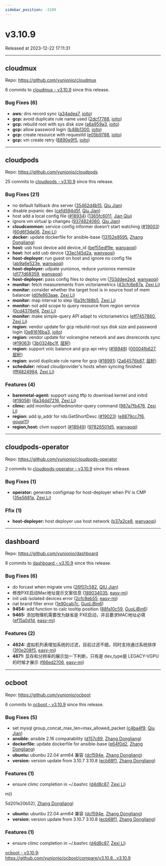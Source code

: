 ```yaml
---
sidebar_position: -3109
---
```


# v3.10.9

Released at 2023-12-22 17:11:31

-----

## cloudmux

Repo: https://github.com/yunionio/cloudmux

6 commits to [cloudmux - v3.10.9](https://github.com/yunionio/cloudmux/compare/v3.10.8...v3.10.9) since this release.

### Bug Fixes (6)
- **aws:** dns record sync ([a34adea7](https://github.com/yunionio/cloudmux/commit/a34adea73f5c18928713b55852fa94ebf4d29ece), [ioito](mailto:qu_xuan@icloud.com))
- **gcp:** avoid duplicate rule name used ([2dcf7788](https://github.com/yunionio/cloudmux/commit/2dcf7788b19e7562932377841241334db97c01f5), [ioito](mailto:qu_xuan@icloud.com))
- **gcp:** rebuild root with sys disk size ([a6a959a3](https://github.com/yunionio/cloudmux/commit/a6a959a3d981a44ca0ea4086b109aa7cf2af5982), [ioito](mailto:qu_xuan@icloud.com))
- **gcp:** allow password login ([b48b1300](https://github.com/yunionio/cloudmux/commit/b48b130077f18cd0c78c9a7954e1e05d57d328fc), [ioito](mailto:qu_xuan@icloud.com))
- **gcp:** create resource with requestId ([e05b9788](https://github.com/yunionio/cloudmux/commit/e05b9788bbb3201262d762c94ad3178924f965ff), [ioito](mailto:qu_xuan@icloud.com))
- **gcp:** vm create retry ([8890e9f5](https://github.com/yunionio/cloudmux/commit/8890e9f5caaa659314fc2c0fc84a4baf6ca462dd), [ioito](mailto:qu_xuan@icloud.com))

-----

## cloudpods

Repo: https://github.com/yunionio/cloudpods

25 commits to [cloudpods - v3.10.9](https://github.com/yunionio/cloudpods/compare/v3.10.8...v3.10.9) since this release.

### Bug Fixes (21)
- no default fallback dns server ([35462d4b15](https://github.com/yunionio/cloudpods/commit/35462d4b1503d1bb4143fb9e6546e335d1d1b84e), [Qiu Jian](mailto:qiujian@yunionyun.com))
- disable pvpanic dev ([cefd594d5f](https://github.com/yunionio/cloudpods/commit/cefd594d5f8ea080917d6e1227a07984be23ca51), [Qiu Jian](mailto:qiujian@yunionyun.com))
- host add a local config file ([#18934](https://github.com/yunionio/cloudpods/issues/18934)) ([1365fc6011](https://github.com/yunionio/cloudpods/commit/1365fc60115af90504b08d801f2d6f5b72d6cad4), [Jian Qiu](mailto:swordqiu@gmail.com))
- ignore vm virtual ip changes ([9374824060](https://github.com/yunionio/cloudpods/commit/9374824060ef77b094e841a66e8db2e8f0a65afe), [Qiu Jian](mailto:qiujian@yunionyun.com))
- **cloudcommon:** service config informer doesn't start watching ([#19003](https://github.com/yunionio/cloudpods/issues/19003)) ([60d6f3da06](https://github.com/yunionio/cloudpods/commit/60d6f3da06f5b05ff6fd885b59d873b81bf690fe), [Zexi Li](mailto:zexi.li@icloud.com))
- **docker:** update dockerfile for ansible-base ([13152e9595](https://github.com/yunionio/cloudpods/commit/13152e95955217a347c3d7d777a77a7b09cf7422), [Zhang Dongliang](mailto:zhangdongliang@yunion.cn))
- **host:** usb host device add device_id ([bef55edf9e](https://github.com/yunionio/cloudpods/commit/bef55edf9ef2af179a4d0f1b1ba1563017c74d8f), [wanyaoqi](mailto:d3lx.yq@gmail.com))
- **host:** hot add usb device ([33ec145d2a](https://github.com/yunionio/cloudpods/commit/33ec145d2a2d1c9b827d4d351489feffb2fb8f6c), [wanyaoqi](mailto:d3lx.yq@gmail.com))
- **host-deployer:** run guest on host and ignore no config file ([ab9a6e523e](https://github.com/yunionio/cloudpods/commit/ab9a6e523e70d609fcd95ed87a4f6ee29c9c4420), [wanyaoqi](mailto:d3lx.yq@gmail.com))
- **host-deployer:** udpate yunionos, reduce yunionos memsize ([d177d68359](https://github.com/yunionio/cloudpods/commit/d177d6835909b2ade403b4eebba5e3c45d4b0915), [wanyaoqi](mailto:d3lx.yq@gmail.com))
- **host-deployer:** pass config files to deploy vm ([703ddee2ed](https://github.com/yunionio/cloudpods/commit/703ddee2ed9bde7710bc9d2eb75ca8903142dd40), [wanyaoqi](mailto:d3lx.yq@gmail.com))
- **monitor:** fetch measurements from victoriametrics ([43cfc6e87a](https://github.com/yunionio/cloudpods/commit/43cfc6e87acf2bf989103f7f7073a78684995128), [Zexi Li](mailto:zexi.li@icloud.com))
- **monitor:** consider whether the target host is in source host of mem balancer ([d0fe863aae](https://github.com/yunionio/cloudpods/commit/d0fe863aaebc53f9c53ff2eaac41b6a7668fa1ad), [Zexi Li](mailto:zexi.li@icloud.com))
- **monitor:** map interval to step ([6a3fc188b5](https://github.com/yunionio/cloudpods/commit/6a3fc188b5aad275bc5007f0a0de9ee283f47612), [Zexi Li](mailto:zexi.li@icloud.com))
- **monitor:** not add scope to query resource from region service ([0cd4376ef4](https://github.com/yunionio/cloudpods/commit/0cd4376ef4a5b6e40f0b86826d782eb0cbb8c3ae), [Zexi Li](mailto:zexi.li@icloud.com))
- **monitor:** make simple-query API adapt to victoriametrics ([eff7457860](https://github.com/yunionio/cloudpods/commit/eff7457860f2c1a649d1cb447284a49537f97584), [Zexi Li](mailto:zexi.li@icloud.com))
- **region:** vendor update for gcp rebuild-root sys disk size and password login ([0e81616ba3](https://github.com/yunionio/cloudpods/commit/0e81616ba3c2a9b17ba86d9c50f540b8715ecaf2), [ioito](mailto:qu_xuan@icloud.com))
- **region:** vendor update for volcengine network and aws dnsrecords sync ([#19063](https://github.com/yunionio/cloudpods/issues/19063)) ([3b0324bc1f](https://github.com/yunionio/cloudpods/commit/3b0324bc1fabb98a64976882b35984b3f926004a), [屈轩](mailto:qu_xuan@icloud.com))
- **region:** support volc balance and gcp api retry ([#18948](https://github.com/yunionio/cloudpods/issues/18948)) ([00004fb627](https://github.com/yunionio/cloudpods/commit/00004fb6273c6df330ef7794824308d5a3226cbc), [屈轩](mailto:qu_xuan@icloud.com))
- **region:** avoid duplicate rule name for gcp ([#18991](https://github.com/yunionio/cloudpods/issues/18991)) ([2a64576b87](https://github.com/yunionio/cloudpods/commit/2a64576b87777862377714e84b5e2b73a1ec4d96), [屈轩](mailto:qu_xuan@icloud.com))
- **scheduler:** reload cloudprovider's hosts when syncing finished ([fff4824984](https://github.com/yunionio/cloudpods/commit/fff482498486e3e77b7adb4d445256095065afe3), [Zexi Li](mailto:zexi.li@icloud.com))

### Features (4)
- **baremetal-agent:** support using tftp to download kernel and initrd ([#19056](https://github.com/yunionio/cloudpods/issues/19056)) ([6a34dd7216](https://github.com/yunionio/cloudpods/commit/6a34dd721627a51c2d60de6fd651477ff45bec48), [Zexi Li](mailto:zexi.li@icloud.com))
- **climc:** add monitor-unifiedmonitor-query command ([987a7fb476](https://github.com/yunionio/cloudpods/commit/987a7fb476cbd391eb59cbd77900346c9d71eca6), [Zexi Li](mailto:zexi.li@icloud.com))
- **region:** add ip_addr for rds.GetShortDesc ([#19023](https://github.com/yunionio/cloudpods/issues/19023)) ([e8879cc7f6](https://github.com/yunionio/cloudpods/commit/e8879cc7f6969fb771ddfe903bce8bc9a48c3015), [gouqi11](mailto:66834753+gouqi11@users.noreply.github.com))
- **region,host:** clvm support ([#18949](https://github.com/yunionio/cloudpods/issues/18949)) ([97826501d5](https://github.com/yunionio/cloudpods/commit/97826501d50b19cf5353974fdccc1075938636dd), [wanyaoqi](mailto:18528551+wanyaoqi@users.noreply.github.com))

-----

## cloudpods-operator

Repo: https://github.com/yunionio/cloudpods-operator

2 commits to [cloudpods-operator - v3.10.9](https://github.com/yunionio/cloudpods-operator/compare/v3.10.8...v3.10.9) since this release.

### Bug Fixes (1)
- **operator:** generate configmap for host-deployer when PV is CMP ([35e5681a](https://github.com/yunionio/cloudpods-operator/commit/35e5681a66a01289f244c797a9fcb5f1b8674933), [Zexi Li](mailto:zexi.li@icloud.com))

### Ffix (1)
- **host-deployer:** host deployer use host network ([b37a2ce8](https://github.com/yunionio/cloudpods-operator/commit/b37a2ce809a8aef509da232cb675950613bfb6b3), [wanyaoqi](mailto:d3lx.yq@gmail.com))

-----

## dashboard

Repo: https://github.com/yunionio/dashboard

8 commits to [dashboard - v3.10.9](https://github.com/yunionio/dashboard/compare/v3.10.8...v3.10.9) since this release.

### Bug Fixes (6)
- do forcast when migrate vms ([26f07c582](https://github.com/yunionio/dashboard/commit/26f07c58246bbc250cb3b473a6b11ffbd9d0af1f), [QIU Jian](mailto:qiujian@yunionyun.com))
- 修改PXE启动Mac地址提示文案信息 ([189034035](https://github.com/yunionio/dashboard/commit/189034035afe96ddc249fae9d902db5e1b0d0c14), [easy-mj](mailto:boss_think@163.com))
- init usb isolated devices error ([2cfc8eb55](https://github.com/yunionio/dashboard/commit/2cfc8eb55f96a59f3a80d5ac1ef8a525f912f19d), [easy-mj](mailto:boss_think@163.com))
- nat brand filter error ([1e90cab7c](https://github.com/yunionio/dashboard/commit/1e90cab7cc4397c2654efec70d2bc6ad57925bf9), [GuoLiBin6](mailto:glbin533@163.com))
- **9454:** add function to calc tooltip position ([88fa10c59](https://github.com/yunionio/dashboard/commit/88fa10c59767327ec74c0b0836d360f0317bbed0), [GuoLiBin6](mailto:glbin533@163.com))
- **9465:** 添加物理机需要改为缺省是 PXE启动，并且要求MAC地址必填 ([ef15a0d1d](https://github.com/yunionio/dashboard/commit/ef15a0d1d458686a2382ced1a02a9edec153c8d0), [easy-mj](mailto:boss_think@163.com))

### Features (2)
- **4624:** 虚拟机列表增加系统的过滤，目前过滤不细，同时支持通过系统排序 ([3f0e208f5](https://github.com/yunionio/dashboard/commit/3f0e208f5830a80a949c8a9985c042f898d43fbf), [easy-mj](mailto:boss_think@163.com))
- **4671:** 显存和分辨率的展示加一下判断，只有是 dev_type是 LEGACY-VGPU 的时候才展示 ([f66ed2706](https://github.com/yunionio/dashboard/commit/f66ed2706552a539046a6b0cc42a8091112fed4a), [easy-mj](mailto:boss_think@163.com))

-----

## ocboot

Repo: https://github.com/yunionio/ocboot

6 commits to [ocboot - v3.10.9](https://github.com/yunionio/ocboot/compare/v3.10.8...v3.10.9) since this release.

### Bug Fixes (5)
- set mysql group_concat_max_len=max_allowed_packet ([c4ba4f9](https://github.com/yunionio/ocboo/commit/c4ba4f98f2ec5837183befd1578b57f2bac97a4f), [Qiu Jian](mailto:qiujian@yunionyun.com))
- **ansible:** ansible 2.16 compatability ([d157c69](https://github.com/yunionio/ocboo/commit/d157c69e0b20d68c9df339b006ecbfaa356d8fb8), [Zhang Dongliang](mailto:zhangdongliang@yunion.cn))
- **dockerfile:** update dockerfile for ansible-base ([e64f0d2](https://github.com/yunionio/ocboo/commit/e64f0d2e57b91541081e7758401185d201e20b52), [Zhang Dongliang](mailto:zhangdongliang@yunion.cn))
- **ubuntu:** ubunbu 22.04 arm64 兼容 ([dcf594e](https://github.com/yunionio/ocboo/commit/dcf594e22728dbb7207995f8d16818c66362912c), [Zhang Dongliang](mailto:zhangdongliang@yunion.cn))
- **version:** version update from 3.10.7 3.10.8 ([ecb68f1](https://github.com/yunionio/ocboo/commit/ecb68f18311ac98a90fa5d59a148a5170d53c589), [Zhang Dongliang](mailto:zhangdongliang@yunion.cn))

### Features (1)
- ensure climc completion in ~/.bashrc ([d4d8c87](https://github.com/yunionio/ocboo/commit/d4d8c87e5825ac7a4b79e80bc472d744a961aea1), [Zexi Li](mailto:zexi.li@icloud.com))

m))

5d201e20b52), [Zhang Dongliang](mailto:zhangdongliang@yunion.cn))
- **ubuntu:** ubunbu 22.04 arm64 兼容 ([dcf594e](https://github.com/yunionio/ocboo/commit/dcf594e22728dbb7207995f8d16818c66362912c), [Zhang Dongliang](mailto:zhangdongliang@yunion.cn))
- **version:** version update from 3.10.7 3.10.8 ([ecb68f1](https://github.com/yunionio/ocboo/commit/ecb68f18311ac98a90fa5d59a148a5170d53c589), [Zhang Dongliang](mailto:zhangdongliang@yunion.cn))

### Features (1)
- ensure climc completion in ~/.bashrc ([d4d8c87](https://github.com/yunionio/ocboo/commit/d4d8c87e5825ac7a4b79e80bc472d744a961aea1), [Zexi Li](mailto:zexi.li@icloud.com))

[ocboot - v3.10.9]( https://github.com/yunionio/ocboot/compare/v3.10.8...v3.10.9): https://github.com/yunionio/ocboot/compare/v3.10.8...v3.10.9

